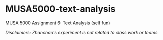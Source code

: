 # MUSA5000-text-analysis
MUSA 5000 Assignment 6: Text Analysis (self fun)

*Disclaimers: Zhanchao's experiment is not related to class work or teams*
